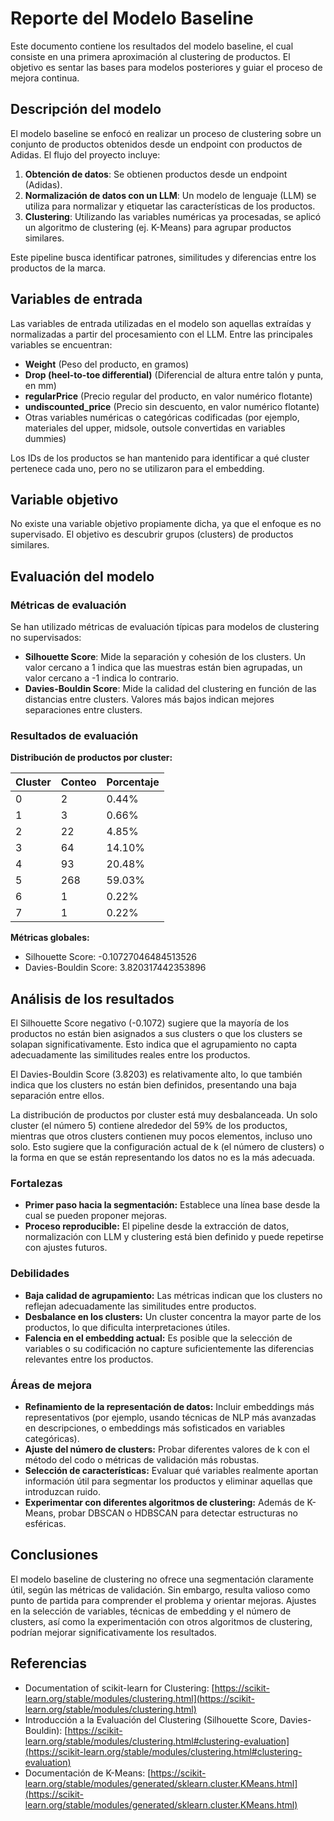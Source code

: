 # Reporte del Modelo Baseline

Este documento contiene los resultados del modelo baseline, el cual consiste en una primera aproximación al clustering de productos. El objetivo es sentar las bases para modelos posteriores y guiar el proceso de mejora continua.

## Descripción del modelo

El modelo baseline se enfocó en realizar un proceso de clustering sobre un conjunto de productos obtenidos desde un endpoint con productos de Adidas. El flujo del proyecto incluye:

1. **Obtención de datos**: Se obtienen productos desde un endpoint (Adidas).
2. **Normalización de datos con un LLM**: Un modelo de lenguaje (LLM) se utiliza para normalizar y etiquetar las características de los productos.
3. **Clustering**: Utilizando las variables numéricas ya procesadas, se aplicó un algoritmo de clustering (ej. K-Means) para agrupar productos similares.

Este pipeline busca identificar patrones, similitudes y diferencias entre los productos de la marca.

## Variables de entrada

Las variables de entrada utilizadas en el modelo son aquellas extraídas y normalizadas a partir del procesamiento con el LLM. Entre las principales variables se encuentran:

- **Weight** (Peso del producto, en gramos)
- **Drop (heel-to-toe differential)** (Diferencial de altura entre talón y punta, en mm)
- **regularPrice** (Precio regular del producto, en valor numérico flotante)
- **undiscounted_price** (Precio sin descuento, en valor numérico flotante)
- Otras variables numéricas o categóricas codificadas (por ejemplo, materiales del upper, midsole, outsole convertidas en variables dummies)

Los IDs de los productos se han mantenido para identificar a qué cluster pertenece cada uno, pero no se utilizaron para el embedding.

## Variable objetivo

No existe una variable objetivo propiamente dicha, ya que el enfoque es no supervisado. El objetivo es descubrir grupos (clusters) de productos similares.

## Evaluación del modelo

### Métricas de evaluación

Se han utilizado métricas de evaluación típicas para modelos de clustering no supervisados:

- **Silhouette Score**: Mide la separación y cohesión de los clusters. Un valor cercano a 1 indica que las muestras están bien agrupadas, un valor cercano a -1 indica lo contrario.
- **Davies-Bouldin Score**: Mide la calidad del clustering en función de las distancias entre clusters. Valores más bajos indican mejores separaciones entre clusters.

### Resultados de evaluación

**Distribución de productos por cluster:**

| Cluster | Conteo | Porcentaje |
|---------|---------|------------|
| 0       | 2       | 0.44%      |
| 1       | 3       | 0.66%      |
| 2       | 22      | 4.85%      |
| 3       | 64      | 14.10%     |
| 4       | 93      | 20.48%     |
| 5       | 268     | 59.03%     |
| 6       | 1       | 0.22%      |
| 7       | 1       | 0.22%      |

**Métricas globales:**

- Silhouette Score: -0.10727046484513526  
- Davies-Bouldin Score: 3.820317442353896

## Análisis de los resultados

El Silhouette Score negativo (-0.1072) sugiere que la mayoría de los productos no están bien asignados a sus clusters o que los clusters se solapan significativamente. Esto indica que el agrupamiento no capta adecuadamente las similitudes reales entre los productos.

El Davies-Bouldin Score (3.8203) es relativamente alto, lo que también indica que los clusters no están bien definidos, presentando una baja separación entre ellos.

La distribución de productos por cluster está muy desbalanceada. Un solo cluster (el número 5) contiene alrededor del 59% de los productos, mientras que otros clusters contienen muy pocos elementos, incluso uno solo. Esto sugiere que la configuración actual de k (el número de clusters) o la forma en que se están representando los datos no es la más adecuada.

### Fortalezas

- **Primer paso hacia la segmentación:** Establece una línea base desde la cual se pueden proponer mejoras.
- **Proceso reproducible:** El pipeline desde la extracción de datos, normalización con LLM y clustering está bien definido y puede repetirse con ajustes futuros.

### Debilidades

- **Baja calidad de agrupamiento:** Las métricas indican que los clusters no reflejan adecuadamente las similitudes entre productos.
- **Desbalance en los clusters:** Un cluster concentra la mayor parte de los productos, lo que dificulta interpretaciones útiles.
- **Falencia en el embedding actual:** Es posible que la selección de variables o su codificación no capture suficientemente las diferencias relevantes entre los productos.

### Áreas de mejora

- **Refinamiento de la representación de datos:** Incluir embeddings más representativos (por ejemplo, usando técnicas de NLP más avanzadas en descripciones, o embeddings más sofisticados en variables categóricas).
- **Ajuste del número de clusters:** Probar diferentes valores de k con el método del codo o métricas de validación más robustas.
- **Selección de características:** Evaluar qué variables realmente aportan información útil para segmentar los productos y eliminar aquellas que introduzcan ruido.
- **Experimentar con diferentes algoritmos de clustering:** Además de K-Means, probar DBSCAN o HDBSCAN para detectar estructuras no esféricas.

## Conclusiones

El modelo baseline de clustering no ofrece una segmentación claramente útil, según las métricas de validación. Sin embargo, resulta valioso como punto de partida para comprender el problema y orientar mejoras. Ajustes en la selección de variables, técnicas de embedding y el número de clusters, así como la experimentación con otros algoritmos de clustering, podrían mejorar significativamente los resultados.

## Referencias


- Documentation of scikit-learn for Clustering: [https://scikit-learn.org/stable/modules/clustering.html](https://scikit-learn.org/stable/modules/clustering.html)
- Introducción a la Evaluación del Clustering (Silhouette Score, Davies-Bouldin): [https://scikit-learn.org/stable/modules/clustering.html#clustering-evaluation](https://scikit-learn.org/stable/modules/clustering.html#clustering-evaluation)
- Documentación de K-Means: [https://scikit-learn.org/stable/modules/generated/sklearn.cluster.KMeans.html](https://scikit-learn.org/stable/modules/generated/sklearn.cluster.KMeans.html)

